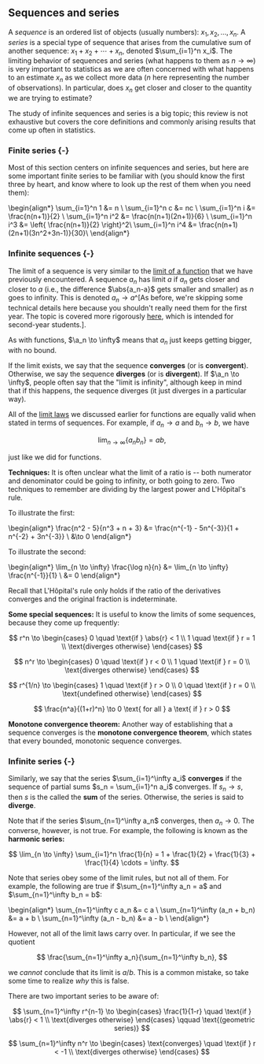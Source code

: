 ## Sequences and series

A *sequence* is an ordered list of objects (usually numbers): $x_1, x_2, \ldots, x_n$. A *series* is a special type of sequence that arises from the cumulative sum of another sequence: $x_1 + x_2 + \cdots + x_n$, denoted $\sum_{i=1}^n x_i$. The limiting behavior of sequences and series (what happens to them as $n \to \infty$) is very important to statistics as we are often concerned with what happens to an estimate $x_n$ as we collect more data ($n$ here representing the number of observations). In particular, does $x_n$ get closer and closer to the quantity we are trying to estimate?

The study of infinite sequences and series is a big topic; this review is not exhaustive but covers the core definitions and commonly arising results that come up often in statistics.

### Finite series {-}

Most of this section centers on infinite sequences and series, but here are some important finite series to be familiar with (you should know the first three by heart, and know where to look up the rest of them when you need them):

\begin{align*}
\sum_{i=1}^n 1 &= n \\
\sum_{i=1}^n c &= nc \\
\sum_{i=1}^n i &= \frac{n(n+1)}{2} \\
\sum_{i=1}^n i^2 &= \frac{n(n+1)(2n+1)}{6} \\
\sum_{i=1}^n i^3 &= \left\{ \frac{n(n+1)}{2} \right\}^2\\
\sum_{i=1}^n i^4 &= \frac{n(n+1)(2n+1)(3n^2+3n-1)}{30}\\
\end{align*}

### Infinite sequences {-}

The limit of a sequence is very similar to the [limit of a function](limits-and-continuity.html#limits) that we have previously encountered. A sequence $a_n$ has limit $a$ if $a_n$ gets closer and closer to $a$ (i.e., the difference $\abs{a_n-a}$ gets smaller and smaller) as $n$ goes to infinity. This is denoted $a_n \to a$^[As before, we're skipping some technical details here because you shouldn't really need them for the first year. The topic is covered more rigorously [here](analysis.html), which is intended for second-year students.].

As with functions, $\a_n \to \infty$ means that $a_n$ just keeps getting bigger, with no bound.

If the limit exists, we say that the sequence **converges** (or is **convergent**). Otherwise, we say the sequence **diverges** (or is **divergent**). If $\a_n \to \infty$, people often say that the "limit is infinity", although keep in mind that if this happens, the sequence diverges (it just diverges in a particular way).

All of the [limit laws](limits-and-continuity.html#calculating-limits) we discussed earlier for functions are equally valid when stated in terms of sequences. For example, if $a_n \to a$ and $b_n \to b$, we have

$$ \lim_{n \to \infty} \{ a_n b_n \} = ab, $$

just like we did for functions.

**Techniques:** It is often unclear what the limit of a ratio is -- both numerator and denominator could be going to infinity, or both going to zero. Two techniques to remember are dividing by the largest power and L'Hôpital's rule.

To illustrate the first:

\begin{align*}
\frac{n^2 - 5}{n^3 + n + 3} &= \frac{n^{-1} - 5n^{-3}}{1 + n^{-2} + 3n^{-3}} \\
  &\to 0
\end{align*}

To illustrate the second:

\begin{align*}
\lim_{n \to \infty} \frac{\log n}{n} &= \lim_{n \to \infty} \frac{n^{-1}}{1} \\
  &= 0
\end{align*}

Recall that L'Hôpital's rule only holds if the ratio of the derivatives converges and the original fraction is indeterminate.

**Some special sequences:** It is useful to know the limits of some sequences, because they come up frequently:

$$ r^n \to \begin{cases}
0 \quad \text{if } \abs{r} < 1 \\
1 \quad \text{if } r = 1 \\
\text{diverges otherwise}
\end{cases} $$

$$ n^r \to \begin{cases}
0 \quad \text{if } r < 0 \\
1 \quad \text{if } r = 0 \\
\text{diverges otherwise}
\end{cases} $$

$$ r^{1/n} \to \begin{cases}
1 \quad \text{if } r > 0 \\
0 \quad \text{if } r = 0 \\
\text{undefined otherwise}
\end{cases} $$

$$ \frac{n^a}{(1+r)^n} \to 0 \text{ for all } a \text{ if } r > 0 $$

**Monotone convergence theorem:** Another way of establishing that a sequence converges is the **monotone convergence theorem**, which states that every bounded, monotonic sequence converges.

### Infinite series {-}

Similarly, we say that the series $\sum_{i=1}^\infty a_i$ **converges** if the sequence of partial sums $s_n = \sum_{i=1}^n a_i$ converges. If $s_n \to s$, then $s$ is the called the **sum** of the series. Otherwise, the series is said to **diverge**.

Note that if the series $\sum_{n=1}^\infty a_n$ converges, then $a_n \to 0$. The converse, however, is not true. For example, the following is known as the **harmonic series:**

$$ \lim_{n \to \infty} \sum_{i=1}^n \frac{1}{n} = 1 + \frac{1}{2} + \frac{1}{3} + \frac{1}{4} \cdots = \infty. $$

Note that series obey some of the limit rules, but not all of them. For example, the following are true if $\sum_{n=1}^\infty a_n = a$ and $\sum_{n=1}^\infty b_n = b$:

\begin{align*}
\sum_{n=1}^\infty c a_n &= c a \\
\sum_{n=1}^\infty (a_n + b_n) &= a + b \\
\sum_{n=1}^\infty (a_n - b_n) &= a - b \\
\end{align*}

However, not all of the limit laws carry over. In particular, if we see the quotient

$$ \frac{\sum_{n=1}^\infty a_n}{\sum_{n=1}^\infty b_n}, $$ 

we *cannot* conclude that its limit is $a/b$. This is a common mistake, so take some time to realize *why* this is false.

There are two important series to be aware of:

$$ \sum_{n=1}^\infty r^{n-1} \to \begin{cases}
\frac{1}{1-r} \quad \text{if } \abs{r} < 1 \\
\text{diverges otherwise}
\end{cases} \qquad \text{(geometric series)} $$

$$ \sum_{n=1}^\infty n^r \to \begin{cases}
\text{converges} \quad \text{if } r < -1 \\
\text{diverges otherwise}
\end{cases} $$
